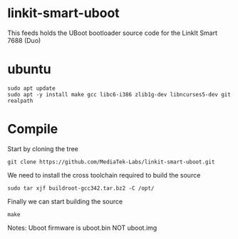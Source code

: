 # linkit-smart-uboot
This feeds holds the UBoot bootloader source code for the LinkIt Smart 7688 (Duo)

# ubuntu

```
sudo apt update
sudo apt -y install make gcc libc6-i386 zlib1g-dev libncurses5-dev git realpath
```

# Compile

Start by cloning the tree

`git clone https://github.com/MediaTek-Labs/linkit-smart-uboot.git`

We need to install the cross toolchain required to build the source

`sudo tar xjf buildroot-gcc342.tar.bz2 -C /opt/`

Finally we can start building the source

`make`

Notes: Uboot firmware is uboot.bin NOT uboot.img
